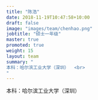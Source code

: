 ```yaml
---
title: "陈浩"
date: 2018-11-19T10:47:58+10:00
draft: false
image: "images/team/chenhao.png"
jobtitle: "硕士一年级"
master: true
promoted: true
weight: 15
layout: team
summary: "
本科：哈尔滨工业大学（深圳）  <br>
"
---
```


本科：哈尔滨工业大学（深圳）  

